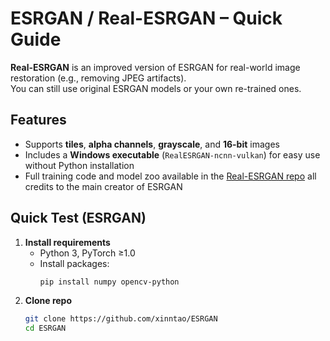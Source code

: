 # ESRGAN / Real-ESRGAN – Quick Guide

**Real-ESRGAN** is an improved version of ESRGAN for real-world image restoration (e.g., removing JPEG artifacts).  
You can still use original ESRGAN models or your own re-trained ones.

## Features
- Supports **tiles**, **alpha channels**, **grayscale**, and **16-bit** images  
- Includes a **Windows executable** (`RealESRGAN-ncnn-vulkan`) for easy use without Python installation  
- Full training code and model zoo available in the [Real-ESRGAN repo](https://github.com/xinntao/Real-ESRGAN)
all credits to the main creator of ESRGAN
## Quick Test (ESRGAN)
1. **Install requirements**  
   - Python 3, PyTorch ≥1.0  
   - Install packages:  
     ```bash
     pip install numpy opencv-python
     ```
2. **Clone repo**  
   ```bash
   git clone https://github.com/xinntao/ESRGAN
   cd ESRGAN
